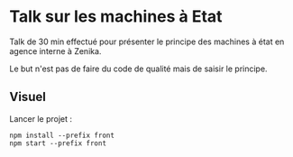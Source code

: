 # Talk sur les machines à Etat

Talk de 30 min effectué pour présenter le principe des machines à état en agence interne à Zenika.

Le but n'est pas de faire du code de qualité mais de saisir le principe.

## Visuel

Lancer le projet :

```
npm install --prefix front
npm start --prefix front
```
